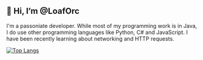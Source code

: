 ## 👋 Hi, I’m @LoafOrc
I'm a passoniate developer. While most of my programming work is in Java, I do use other programming languages like Python, C# and JavaScript. I have been recently learning about networking and HTTP requests.

[![Top Langs](https://github-readme-stats.vercel.app/api/top-langs/?username=LoafOrc&count_private=true)](https://github.com/anuraghazra/github-readme-stats)
<!---
helo there
--->
